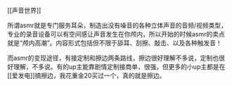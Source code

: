 [[声音世界]]

所谓asmr就是专门服务耳朵，制造出没有噪音的各种立体声音的音频/视频类型，专业的录音设备可以有空间感让声音发生在你颅内，所以开始的时候asmr的卖点就是“颅内高潮”。内容形式包括但不限于舔耳、刮擦、敲击、以及各种触发音！

而asmr的变现途径，有接定制和擦边两条路线，擦边很好理解不多说，定制也很好理解，不多说。有的up主能靠剧情定制接商单，很强，但更多的小up主都是在[[爱发电]]搞擦边，我花重金20买过一个，真的就是擦边。